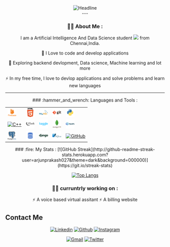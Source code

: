 
 <div align=center>
        <img src="https://readme-typing-svg.herokuapp.com?color=%236FDA44&size=32&center=true&vCenter=true&width=600&height=50&lines=Hi+there+I'm+Arjun+%F0%9F%91%8B;AI+and+DATA+SCIENCE+Student;machine-Learning+Engineer;Problem+Solver;backend+engineer" alt="Headline" />
 </div>



<div align=center>
---

### :woman_technologist: About Me :

I am a Artificial Intelligence And Data Science student <img src="https://media.giphy.com/media/WUlplcMpOCEmTGBtBW/giphy.gif" width="30"> from Chennai,India.

:telescope: I Love to code and develop applications 
 
:seedling: Exploring backend devlopment, Data science, Machine learning and lot more
 
:zap: In my free time, I love to devlop applications and solve problems and learn new languages

---
</div>

<div align=center>
### :hammer_and_wrench: Languages and Tools :
    
<table>
   <tbody>
       <tr>
            <td><a href="#"><img alt="Firebase" title="Firebase" height="28px"
                        src="https://github.com/devicons/devicon/blob/master/icons/firebase/firebase-plain-wordmark.svg" /></a>
            </td>
            <td><a href="#"><img alt="HTML5" title="HTML5" height="28px"
                        src="https://raw.githubusercontent.com/github/explore/80688e429a7d4ef2fca1e82350fe8e3517d3494d/topics/html/html.png" /></a>
            </td>
            <td><a href="#"><img alt="mysql" title="mysql" height="28px"
                        src="https://github.com/devicons/devicon/blob/master/icons/mysql/mysql-original-wordmark.svg" /></a>
            </td>
            <td><a href="#"><img alt="git" title="git" height="28px"
                        src="https://github.com/devicons/devicon/blob/master/icons/git/git-original-wordmark.svg" /></a>
            </td>
            <td><a href="#"><img alt="Python" title="Python" height="28px"
                        src="https://raw.githubusercontent.com/github/explore/80688e429a7d4ef2fca1e82350fe8e3517d3494d/topics/python/python.png" /></a>
            </td>
       </tr>
       <tr>
            <td><a href="#"><img alt="C++" title="C++" height="28px"
                        src="https://img.icons8.com/color/48/000000/c-plus-plus-logo.png" /></a></td>
            <td><a href="#"><img alt="flask" title="flask" height="28px"
                        src="https://github.com/devicons/devicon/blob/master/icons/flask/flask-original-wordmark.svg" /></a></td>
            <td><a href="#"><img alt="kaggle" title="kaggle" height="28px"
                        src="https://github.com/devicons/devicon/blob/master/icons/kaggle/kaggle-original-wordmark.svg" /></a></td>
            <td><a href="#"><img alt="mongo" title="mongo" height="28px"
                        src="https://github.com/devicons/devicon/blob/master/icons/mongodb/mongodb-original-wordmark.svg" /></a>
            </td>
            <td><a href="#"><img alt="numpy" title="numpy" height="28px"
                        src="https://github.com/devicons/devicon/blob/master/icons/numpy/numpy-original-wordmark.svg" /></a></td>
       </tr>
       <tr>
            <td><a href="#"><img alt="postgres" title="postgres" height="28px"
                        src="https://github.com/devicons/devicon/blob/master/icons/postgresql/postgresql-original-wordmark.svg" /></a>
            </td>
            <td><a href="#"><img alt="SQL" title="SQL" height="28px"
                        src="https://raw.githubusercontent.com/github/explore/80688e429a7d4ef2fca1e82350fe8e3517d3494d/topics/sql/sql.png" /></a>
            </td>
            <td><a href="#"><img alt="django" title="django" height="28px"
                        src="https://github.com/devicons/devicon/blob/master/icons/django/django-plain-wordmark.svg" /></a></td>
            <td><a href="#"><img alt="sqlite" title="sqlite" height="28px"
                        src="https://github.com/devicons/devicon/blob/master/icons/sqlite/sqlite-original-wordmark.svg" /></a></td>
            <td><a href="#"><img alt="GitHub" title="GitHub" height="28px"
                        src="https://i.imgur.com/DZgetVv.png" /></a>
            </td>
       </tr>
    </tbody>
</table>

</div>

<div align=center>
  ### :fire: My Stats :
  [![GitHub Streak](http://github-readme-streak-stats.herokuapp.com?user=arjunprakash027&theme=dark&background=000000)](https://git.io/streak-stats)
  
  [![Top Langs](https://github-readme-stats.vercel.app/api/top-langs/?username=arjunprakash027&layout=compact&theme=vision-friendly-dark)](https://github.com/anuraghazra/github-readme-stats)
  
  ### :woman_technologist: curruntrly working on :
 :zap: A voice based virtual assitant
 :zap: A billing website
 
</div>
    
 ## Contact Me


<p align="center">
  <a href="https://www.linkedin.com/in/arjun-prakash-589348211/"><img alt="Linkedin" title="Arjun Linkedin" src="https://img.shields.io/badge/LinkedIn-0077B5?style=for-the-badge&logo=linkedin&logoColor=white"></a>
  <a href="https://github.com/arjunprakash027"><img alt="Github" title="arjun Github" src="https://img.shields.io/badge/GitHub-100000?style=for-the-badge&logo=github&logoColor=white"></a>
  <a href="https://www.instagram.com/arjun_.rao/"><img alt="Instagram" title="arjun Instagram" src="https://img.shields.io/badge/Instagram-E4405F?style=for-the-badge&logo=instagram&logoColor=white"></a>
 </p>
 <p align="center">
  <a href="mailto:arjunprakash027@gmail.com"><img alt="Gmail" title="Arjun Gmail" src="https://img.shields.io/badge/Gmail-D14836?style=for-the-badge&logo=gmail&logoColor=white"></a>
<a href="https://img.shields.io/badge/Twitter-blue?style=for-the-badge&logo=twitter&logoColor=white"><img alt="Twitter" title="arjun Twitter" src="https://img.shields.io/badge/Twitter-1DA1F2?style=for-the-badge&logo=twitter&logoColor=white"></a>
</p>

